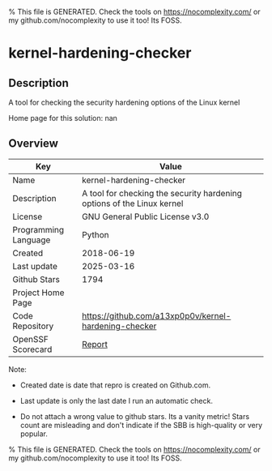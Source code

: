 
% This file is GENERATED. Check the tools on https://nocomplexity.com/ or my github.com/nocomplexity to use it too! Its FOSS. 

# kernel-hardening-checker

## Description 

A tool for checking the security hardening options of the Linux kernel 

Home page for this solution: nan 

## Overview 

| Key | Value |
| --- | --- |
| Name | kernel-hardening-checker |
| Description | A tool for checking the security hardening options of the Linux kernel |
| License | GNU General Public License v3.0 |
| Programming Language | Python |
| Created | 2018-06-19 |
| Last update | 2025-03-16 |
| Github Stars | 1794 |
| Project Home Page |  |
| Code Repository | https://github.com/a13xp0p0v/kernel-hardening-checker |
| OpenSSF Scorecard | [Report](https://securityscorecards.dev/viewer/?uri=github.com/a13xp0p0v/kernel-hardening-checker) |

Note:
 - Created date is date that repro is created on Github.com. 

- Last update is only the last date I run an automatic check. 

- Do not attach a wrong value to github stars. Its a vanity metric! Stars count are misleading and 
don't indicate if the SBB is high-quality or very popular.

% This file is GENERATED. Check the tools on https://nocomplexity.com/ or my github.com/nocomplexity to use it too! Its FOSS. 

